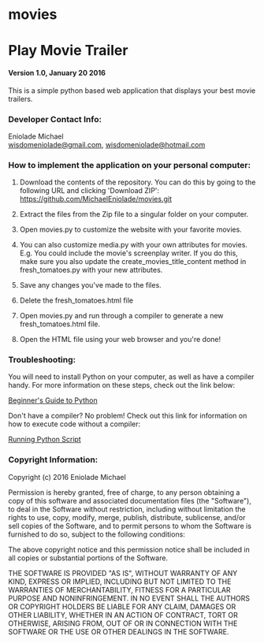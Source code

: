 # movies
<h1>Play Movie Trailer</h1>

<h4>Version 1.0, January 20 2016</h4>

<p>This is a simple python based web application that displays your best movie trailers.</p>

<h3>Developer Contact Info:</h3>

Eniolade Michael<br>
wisdomeniolade@gmail.com, wisdomeniolade@hotmail.com

<h3>How to implement the application on your personal computer:</h3>

1. Download the contents of the repository. You can do this by going to the following URL and clicking 'Download ZIP': https://github.com/MichaelEniolade/movies.git

2. Extract the files from the Zip file to a singular folder on your computer.

3. Open movies.py to customize the website with your favorite movies.

4. You can also customize media.py with your own attributes for movies. E.g. You could include the movie's screenplay writer. If you do this, make sure you also update the create_movies_title_content method in fresh_tomatoes.py with your new attributes.

5. Save any changes you've made to the files.

6. Delete the fresh_tomatoes.html file

7. Open movies.py and run through a compiler to generate a new fresh_tomatoes.html file.

8. Open the HTML file using your web browser and you're done!

<h3>Troubleshooting:</h3>

You will need to install Python on your computer, as well as have a compiler handy. For more information on these steps, check out the link below:

<a href = "https://wiki.python.org/moin/BeginnersGuide">Beginner's Guide to Python</a>

Don't have a compiler? No problem! Check out this link for information on how to execute code without a compiler:

<a href = "http://pythoncentral.io/execute-python-script-file-shell/">Running Python Script</a>

<h3>Copyright Information:</h3>

Copyright (c) 2016 Eniolade Michael

Permission is hereby granted, free of charge, to any person obtaining a copy of this software and associated documentation files (the "Software"), to deal in the Software without restriction, including without limitation the rights to use, copy, modify, merge, publish, distribute, sublicense, and/or sell copies of the Software, and to permit persons to whom the Software is furnished to do so, subject to the following conditions:

The above copyright notice and this permission notice shall be included in all copies or substantial portions of the Software.

THE SOFTWARE IS PROVIDED "AS IS", WITHOUT WARRANTY OF ANY KIND, EXPRESS OR IMPLIED, INCLUDING BUT NOT LIMITED TO THE WARRANTIES OF MERCHANTABILITY, FITNESS FOR A PARTICULAR PURPOSE AND NONINFRINGEMENT. IN NO EVENT SHALL THE AUTHORS OR COPYRIGHT HOLDERS BE LIABLE FOR ANY CLAIM, DAMAGES OR OTHER LIABILITY, WHETHER IN AN ACTION OF CONTRACT, TORT OR OTHERWISE, ARISING FROM, OUT OF OR IN CONNECTION WITH THE SOFTWARE OR THE USE OR OTHER DEALINGS IN THE SOFTWARE.
